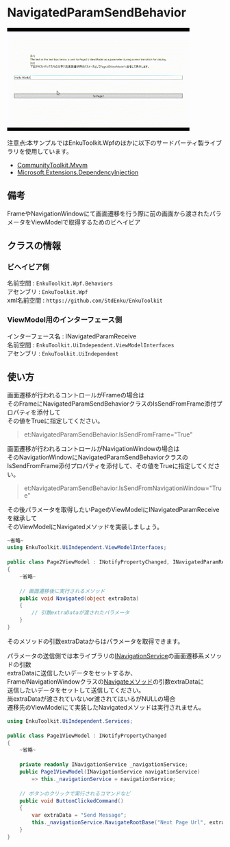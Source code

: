 # NavigatedParamSendBehavior

![gif1](./imgs/gif1.gif)

注意点:本サンプルではEnkuToolkit.Wpfのほかに以下のサードパーティ製ライブラリを使用しています。

- [CommunityToolkit.Mvvm](https://www.nuget.org/packages/CommunityToolkit.Mvvm)
- [Microsoft.Extensions.DependencyInjection](https://www.nuget.org/packages/Microsoft.Extensions.DependencyInjection/8.0.0-preview.1.23110.8)

## 備考

FrameやNavigationWindowにて画面遷移を行う際に前の画面から渡されたパラメータをViewModelで取得するためのビヘイビア



## クラスの情報

### ビヘイビア側

名前空間 : `EnkuToolkit.Wpf.Behaviors`<br/>アセンブリ : `EnkuToolkit.Wpf`<br/>xml名前空間 : `https://github.com/StdEnku/EnkuToolkit`

### ViewModel用のインターフェース側

インターフェース名 : INavigatedParamReceive<br/>名前空間 : `EnkuToolkit.UiIndependent.ViewModelInterfaces`<br/>アセンブリ : `EnkuToolkit.UiIndependent`



## 使い方

画面遷移が行われるコントロールがFrameの場合は<br/>そのFrameにNavigatedParamSendBehaviorクラスのIsSendFromFrame添付プロパティを添付して<br/>その値をTrueに指定してください。

> et:NavigatedParamSendBehavior.IsSendFromFrame="True"



画面遷移が行われるコントロールがNavigationWindowの場合は<br/>そのNavigationWindowにNavigatedParamSendBehaviorクラスの<br/>IsSendFromFrame添付プロパティを添付して、その値をTrueに指定してください。

> et:NavigatedParamSendBehavior.IsSendFromNavigationWindow="True"



その後パラメータを取得したいPageのViewModelにINavigatedParamReceiveを継承して<br/>そのViewModelにNavigatedメソッドを実装しましょう。

```c#
~省略~
using EnkuToolkit.UiIndependent.ViewModelInterfaces;

public class Page2ViewModel : INotifyPropertyChanged, INavigatedParamReceive
{
    ~省略~
    
    // 画面遷移後に実行されるメソッド
    public void Navigated(object extraData)
    {
        // 引数extraDataが渡されたパラメータ
    }
}
```

そのメソッドの引数extraDataからはパラメータを取得できます。



パラメータの送信側では本ライブラリの[INavigationService](../08.AbstractNavigationService/README.md)の画面遷移系メソッドの引数<br/>extraDataに送信したいデータをセットするか、<br/>Frame/NavigationWindowクラスの[Navigateメソッド](https://learn.microsoft.com/ja-jp/dotnet/api/system.windows.controls.frame.navigate?view=windowsdesktop-7.0#system-windows-controls-frame-navigate(system-uri-system-object))の引数extraDataに<br/>送信したいデータをセットして送信してください。<br/>尚extraDataが渡されていないor渡されてはいるがNULLの場合<br/>遷移先のViewModelにて実装したNavigatedメソッドは実行されません。

```c#
using EnkuToolkit.UiIndependent.Services;

public class Page1ViewModel : INotifyPropertyChanged
{
    ~省略~
        
    private readonly INavigationService _navigationService;
    public Page1ViewModel(INavigationService navigationService)
    	=> this._navigationService = navigationService;
    
    // ボタンのクリックで実行されるコマンドなど
    public void ButtonClickedCommand()
    {
        var extraData = "Send Message";
        this._navigationService.NavigateRootBase("Next Page Url", extraData);
    }
}
```

